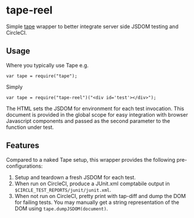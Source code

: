 # tape-reel

Simple [tape](https://github.com/substack/tape) wrapper to better integrate server side JSDOM testing and CircleCI.

## Usage

Where you typically use Tape e.g.

	var tape = require("tape");
	
Simply

	var tape = require("tape-reel")("<div id='test'></div>");

The HTML sets the JSDOM for environment for each test invocation. This document is provided in the global scope for easy integration with browser Javascript components and passed as the second parameter to the function under test.

## Features

Compared to a naked Tape setup, this wrapper provides the following pre-configurations:

1. Setup and teardown a fresh JSDOM for each test.
2. When run on CircleCI, produce a JUnit.xml comptabile output in `$CIRCLE_TEST_REPORTS/junit/junit.xml`.
3. When not run on CircleCI, pretty print with tap-diff and dump the DOM for failing tests. You may manually get a string representation of the DOM using `tape.dumpJSDOM(document)`.